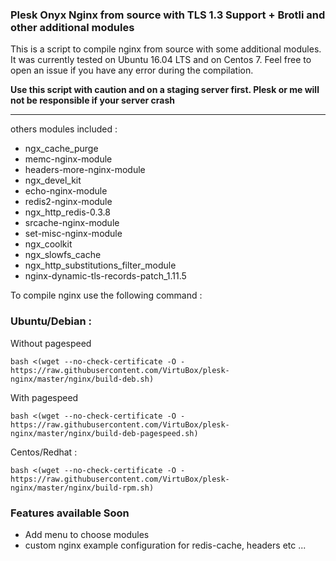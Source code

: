 ### Plesk Onyx Nginx from source with TLS 1.3 Support + Brotli and other additional modules

This is a script to compile nginx from source with some additional modules. It was currently tested on Ubuntu 16.04 LTS and on Centos 7.
Feel free to open an issue if you have any error during the compilation.

**Use this script with caution and on a staging server first. Plesk or me will not be responsible if your server crash**

-----

others modules included :
* ngx_cache_purge
* memc-nginx-module
* headers-more-nginx-module
* ngx_devel_kit
* echo-nginx-module
* redis2-nginx-module
* ngx_http_redis-0.3.8
* srcache-nginx-module
* set-misc-nginx-module
* ngx_coolkit
* ngx_slowfs_cache
* ngx_http_substitutions_filter_module
* nginx-dynamic-tls-records-patch_1.11.5

To compile nginx use the following command :

### Ubuntu/Debian :
Without pagespeed
```
bash <(wget --no-check-certificate -O - https://raw.githubusercontent.com/VirtuBox/plesk-nginx/master/nginx/build-deb.sh)
```

With pagespeed
```
bash <(wget --no-check-certificate -O - https://raw.githubusercontent.com/VirtuBox/plesk-nginx/master/nginx/build-deb-pagespeed.sh)
```

Centos/Redhat :
```
bash <(wget --no-check-certificate -O - https://raw.githubusercontent.com/VirtuBox/plesk-nginx/master/nginx/build-rpm.sh)
```
### Features available Soon

- Add menu to choose modules
- custom nginx example configuration for redis-cache, headers etc ...



